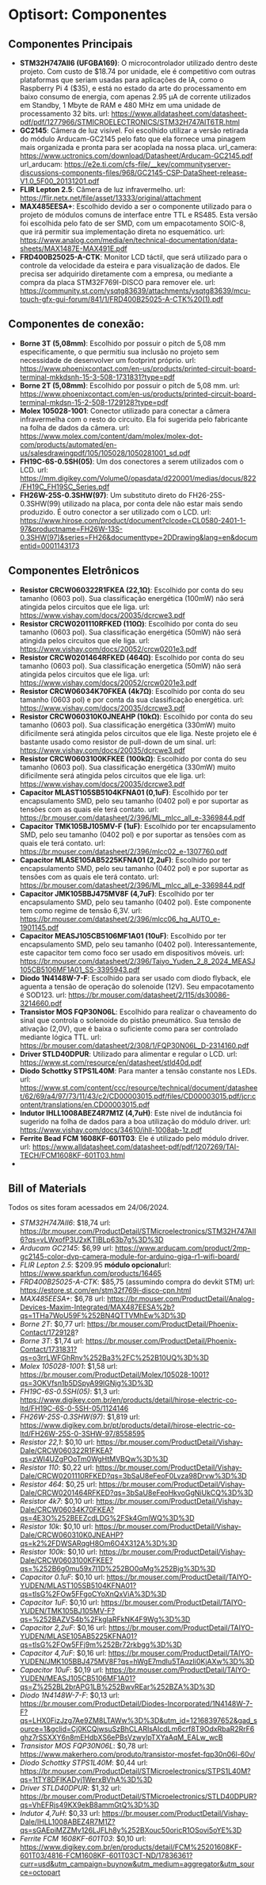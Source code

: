 # Optisort: Componentes
## Componentes Principais
* **STM32H747AII6 (UFGBA169)**: O microcontrolador utilizado dentro deste projeto. Com custo de &#36;18.74 por unidade, ele é competitivo com outras plataformas que seriam usadas para aplicações de IA, como o Raspberry Pi 4 (&#36;35), e está no estado da arte do processamento em baixo consumo de energia, com apenas 2.95 μA de corrente utilizados em Standby, 1 Mbyte de RAM e 480 MHz em uma unidade de processamento 32 bits. url: https://www.alldatasheet.com/datasheet-pdf/pdf/1277966/STMICROELECTRONICS/STM32H747AIT6TR.html
* **GC2145**: Câmera de luz visível. Foi escolhido utilizar a versão retirada do módulo Arducam-GC2145 pelo fato que ela fornece uma pinagem mais organizada e pronta para ser acoplada na nossa placa.
url_camera: https://www.uctronics.com/download/Datasheet/Arducam-GC2145.pdf
url_arducam: https://e2e.ti.com/cfs-file/__key/communityserver-discussions-components-files/968/GC2145-CSP-DataSheet-release-V1.0_5F00_20131201.pdf
* **FLIR Lepton 2.5**: Câmera de luz infravermelho. url: https://flir.netx.net/file/asset/13333/original/attachment
* **MAX485EESA+**: Escolhido devido a ser o componente utilizado para o projeto de módulos comuns de interface entre TTL e RS485. Esta versão foi escolhida pelo fato de ser SMD, com um empacotamento SOIC-8, que irá permitir sua implementação direta no esquemático. url: https://www.analog.com/media/en/technical-documentation/data-sheets/MAX1487E-MAX491E.pdf
* **FRD400B25025-A-CTK**: Monitor LCD táctil, que será utilizado para o controle da velocidade da esteira e para visualização de dados. Ele precisa ser adquirido diretamente com a empresa, ou mediante a compra da placa STM32F769I-DISCO para remover ele. url: https://community.st.com/ysqtg83639/attachments/ysqtg83639/mcu-touch-gfx-gui-forum/841/1/FRD400B25025-A-CTK%20(1).pdf

## Componentes de conexão:
* **Borne 3T (5,08mm)**: Escolhido por possuir o pitch de 5,08 mm especificamente, o que permitiu sua inclusão no projeto sem necessidade de desenvolver um footprint próprio. url: https://www.phoenixcontact.com/en-us/products/printed-circuit-board-terminal-mkkdsnh-15-3-508-1731831?type=pdf
* **Borne 2T (5,08mm)**: Escolhido por possuir o pitch de 5,08 mm. url: https://www.phoenixcontact.com/en-us/products/printed-circuit-board-terminal-mkdsn-15-2-508-1729128?type=pdf
* **Molex 105028-1001**: Conector utilizado para conectar a câmera infravermelha com o resto do circuito. Ela foi sugerida pelo fabricante na folha de dados da câmera. url: https://www.molex.com/content/dam/molex/molex-dot-com/products/automated/en-us/salesdrawingpdf/105/105028/1050281001_sd.pdf
* **FH19C-6S-0.5SH(05)**: Um dos conectores a serem utilizados com o LCD. url: https://mm.digikey.com/Volume0/opasdata/d220001/medias/docus/822/FH19C_FH19SC_Series.pdf
* **FH26W-25S-0.3SHW(97)**: Um substituto direto do FH26-25S-0.3SHW(99) utilizado na placa, por conta dele não estar mais sendo produzido. É outro conector a ser utilizado com o LCD. url: https://www.hirose.com/product/document?clcode=CL0580-2401-1-97&productname=FH26W-13S-0.3SHW(97)&series=FH26&documenttype=2DDrawing&lang=en&documentid=0001143173

## Componentes Eletrônicos
* **Resistor CRCW060322R1FKEA (22,1Ω)**: Escolhido por conta do seu tamanho (0603 pol). Sua classificação energética (100mW) não será atingida pelos circuitos que ele liga. url: https://www.vishay.com/docs/20035/dcrcwe3.pdf
* **Resistor CRCW0201110RFKED (110Ω)**: Escolhido por conta do seu tamanho (0603 pol). Sua classificação energética (50mW) não será atingida pelos circuitos que ele liga. url: https://www.vishay.com/docs/20052/crcw0201e3.pdf
* **Resistor CRCW0201464RFKED (464Ω)**: Escolhido por conta do seu tamanho (0603 pol). Sua classificação energetica (50mW) não será atingida pelos circuitos que ele liga. url: https://www.vishay.com/docs/20052/crcw0201e3.pdf
* **Resistor CRCW06034K70FKEA (4k7Ω)**: Escolhido por conta do seu tamanho (0603 pol) e por conta da sua classificação energética. url: https://www.vishay.com/docs/20035/dcrcwe3.pdf
* **Resistor CRCW060310K0JNEAHP (10kΩ)**: Escolhido por conta do seu tamanho (0603 pol). Sua classificação energética (330mW) muito dificilmente será atingida pelos circuitos que ele liga. Neste projeto ele é bastante usado como resistor de pull-down de um sinal. url: https://www.vishay.com/docs/20035/dcrcwe3.pdf
* **Resistor CRCW0603100KFKEE (100kΩ)**: Escolhido por conta do seu tamanho (0603 pol). Sua classificação energética (330mW) muito dificilmente será atingida pelos circuitos que ele liga. url: https://www.vishay.com/docs/20035/dcrcwe3.pdf
* **Capacitor MLAST105SB5104KFNA01 (0,1uF)**: Escolhido por ter encapsulamento SMD, pelo seu tamanho (0402 pol) e por suportar as tensões com as quais ele terá contato. url: https://br.mouser.com/datasheet/2/396/ML_mlcc_all_e-3369844.pdf
* **Capacitor TMK105BJ105MV-F (1uF)**: Escolhido por ter encapsulamento SMD, pelo seu tamanho (0402 pol) e por suportar as tensões com as quais ele terá contato. url: https://br.mouser.com/datasheet/2/396/mlcc02_e-1307760.pdf
* **Capacitor MLASE105AB5225KFNA01 (2,2uF)**: Escolhido por ter encapsulamento SMD, pelo seu tamanho (0402 pol) e por suportar as tensões com as quais ele terá contato. url: https://br.mouser.com/datasheet/2/396/ML_mlcc_all_e-3369844.pdf
* **Capacitor JMK105BBJ475MV8F (4,7uF)**: Escolhido por ter encapsulamento SMD, pelo seu tamanho (0402 pol). Este componente tem como regime de tensão 6,3V. url: https://br.mouser.com/datasheet/2/396/mlcc06_hq_AUTO_e-1901145.pdf
* **Capacitor MEASJ105CB5106MF1A01 (10uF)**: Escolhido por ter encapsulamento SMD, pelo seu tamanho (0402 pol). Interessantemente, este capacitor tem como foco ser usado em dispositivos móveis. url: https://br.mouser.com/datasheet/2/396/Taiyo_Yuden_2_8_2024_MEASJ105CB5106MF1A01_SS-3395943.pdf
* **Diodo 1N4148W-7-F**: Escolhido para ser usado com diodo flyback, ele aguenta a tensão de operação do solenoide (12V). Seu empacotamento é SOD123. url: https://br.mouser.com/datasheet/2/115/ds30086-3214660.pdf
* **Transistor MOS FQP30N06L**: Escolhido para realizar o chaveamento do sinal que controla o solenoide do pistão pneumático. Sua tensão de ativação (2,0V), que é baixa o suficiente como para ser controlado mediante lógica TTL. url: https://br.mouser.com/datasheet/2/308/1/FQP30N06L_D-2314160.pdf
* **Driver STLD40DPUR**: Utilizado para alimentar e regular o LCD. url: https://www.st.com/resource/en/datasheet/stld40d.pdf
* **Diodo Schottky STPS1L40M**: Para manter a tensão constante nos LEDs. url: https://www.st.com/content/ccc/resource/technical/document/datasheet/62/69/a4/97/73/11/43/c2/CD00003015.pdf/files/CD00003015.pdf/jcr:content/translations/en.CD00003015.pdf
* **Indutor IHLL1008ABEZ4R7M1Z (4,7uH)**: Este nivel de indutância foi sugerido na folha de dados para a boa utilização do módulo driver. url: https://www.vishay.com/docs/34610/ihll-1008ab-1z.pdf
* **Ferrite Bead FCM 1608KF-601T03**: Ele é utilizado pelo módulo driver. url: https://www.alldatasheet.com/datasheet-pdf/pdf/1207269/TAI-TECH/FCM1608KF-601T03.html
* 
  
## Bill of Materials
Todos os sites foram acessados em 24/06/2024.
* *STM32H747AII6*: $18,74 url: https://br.mouser.com/ProductDetail/STMicroelectronics/STM32H747AII6?qs=vLWxofP3U2xKTIBLp63b7g%3D%3D
* *Arducam GC2145*: $6,99 url: https://www.arducam.com/product/2mp-gc2145-color-dvp-camera-module-for-arduino-giga-r1-wifi-board/
* *FLIR Lepton 2.5*: $209.95 **módulo opcional**url: https://www.sparkfun.com/products/16465
* *FRD400B25025-A-CTK*: $85,75 (assumindo compra do devkit STM) url: https://estore.st.com/en/stm32f769i-disco-cpn.html
* *MAX485EESA+*: $6,78 url: https://br.mouser.com/ProductDetail/Analog-Devices-Maxim-Integrated/MAX487EESA%2b?qs=1THa7WoU59F%252BN4QTTVMhEw%3D%3D
* *Borne 2T*: $0,77 url: https://br.mouser.com/ProductDetail/Phoenix-Contact/1729128?
* *Borne 3T*: $1,74 url: https://br.mouser.com/ProductDetail/Phoenix-Contact/1731831?qs=o3rrLWFGhRnv%252Ba3%2FC%252B10UQ%3D%3D
* *Molex 105028-1001*: $1,58 url: https://br.mouser.com/ProductDetail/Molex/105028-1001?qs=3OKVfsn1b5DSpyA99lGNjg%3D%3D
* *FH19C-6S-0.5SH(05)*: $1,3 url: https://www.digikey.com.br/en/products/detail/hirose-electric-co-ltd/FH19C-6S-0-5SH-05/1124146
* *FH26W-25S-0.3SHW(97)*: $1,819 url: https://www.digikey.com.br/pt/products/detail/hirose-electric-co-ltd/FH26W-25S-0-3SHW-97/8558595
* *Resistor 22,1*: $0,10 url: https://br.mouser.com/ProductDetail/Vishay-Dale/CRCW060322R1FKEA?qs=zWI4UZgPOoTm0WgHtMVBQw%3D%3D
* *Resistor 110*: $0,22 url: https://br.mouser.com/ProductDetail/Vishay-Dale/CRCW0201110RFKED?qs=3bSaU8eFeoF0Lvza98Drvw%3D%3D
* *Resistor 464*: $0,25 url: https://br.mouser.com/ProductDetail/Vishay-Dale/CRCW0201464RFKED?qs=3bSaU8eFeoHkvoGgNiUkCQ%3D%3D
* *Resistor 4k7*: $0,10 url: https://br.mouser.com/ProductDetail/Vishay-Dale/CRCW06034K70FKEA?qs=4E3O%252BEEZcdLDG%2FSk4GmlWQ%3D%3D
* *Resistor 10k*: $0,10 url: https://br.mouser.com/ProductDetail/Vishay-Dale/CRCW060310K0JNEAHP?qs=k2%2FDWSARqgH8Om6O4X312A%3D%3D
* *Resistor 100k*: $0,10 url: https://br.mouser.com/ProductDetail/Vishay-Dale/CRCW0603100KFKEE?qs=%252B6g0mu59x7I1D%252BO0qMg%252Bjg%3D%3D
* *Capacitor 0.1uF*: $0,10 url: https://br.mouser.com/ProductDetail/TAIYO-YUDEN/MLAST105SB5104KFNA01?qs=tlsG%2FOw5FFgoCYoXnQxViA%3D%3D
* *Capacitor 1uF*: $0,10 url: https://br.mouser.com/ProductDetail/TAIYO-YUDEN/TMK105BJ105MV-F?qs=%252BAZVS4b%2FkgIaRFkNK4F9Wg%3D%3D
* *Capacitor 2,2uF*: $0,16 url: https://br.mouser.com/ProductDetail/TAIYO-YUDEN/MLASE105AB5225KFNA01?qs=tlsG%2FOw5FFj9m%252Br72rkbgg%3D%3D
* *Capacitor 4,7uF*: $0,16 url: https://br.mouser.com/ProductDetail/TAIYO-YUDEN/JMK105BBJ475MV8F?qs=hWgE7mdIu5TAqzIi0KjAXw%3D%3D
* *Capacitor 10uF*: $0,19 url: https://br.mouser.com/ProductDetail/TAIYO-YUDEN/MEASJ105CB5106MF1A01?qs=Z%252BL2brAPG1LB%252BwvREar%252BZA%3D%3D
* *Diodo 1N4148W-7-F*: $0,13 url: https://br.mouser.com/ProductDetail/Diodes-Incorporated/1N4148W-7-F?qs=LHX0FizJzg7Ae9ZM8LTAWw%3D%3D&utm_id=12168397652&gad_source=1&gclid=Cj0KCQjwsuSzBhCLARIsAIcdLm6crf8T9OdxRbaR2RrF6ghz7rSSXXY6n8mEHdbXS6ePBsVzwyIpTXYaAqM_EALw_wcB
* *Transistor MOS FQP30N06L*: $0,78 url: https://www.makerhero.com/produto/transistor-mosfet-fqp30n06l-60v/
* *Diodo Schottky STPS1L40M*: $0,44 url: https://br.mouser.com/ProductDetail/STMicroelectronics/STPS1L40M?qs=1tTY8DFIKADyj1WerxBVhA%3D%3D
* *Driver STLD40DPUR*: $1,32 url: https://br.mouser.com/ProductDetail/STMicroelectronics/STLD40DPUR?qs=VhEFRjs49KX9ekB8ammGtQ%3D%3D
* *Indutor 4,7uH*: $0,33 url: https://br.mouser.com/ProductDetail/Vishay-Dale/IHLL1008ABEZ4R7M1Z?qs=sGAEpiMZZMv126LJFLh8y%252BXouc50oricR1OSovi5oYE%3D
* *Ferrite FCM 1608KF-601T03*: $0,10 url: https://www.digikey.com.br/en/products/detail/FCM%25201608KF-601T03/4816-FCM1608KF-601T03CT-ND/17836361?curr=usd&utm_campaign=buynow&utm_medium=aggregator&utm_source=octopart


